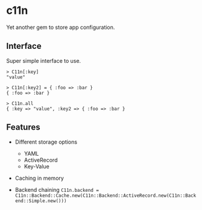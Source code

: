 # c11n

Yet another gem to store app configuration.

## Interface

Super simple interface to use.

```
> C11n[:key]
"value"

> C11n[:key2] = { :foo => :bar }
{ :foo => :bar }

> C11n.all
{ :key => "value", :key2 => { :foo => :bar }
```

## Features

* Different storage options

  * YAML
  * ActiveRecord
  * Key-Value

* Caching in memory

* Backend chaining
`C11n.backend = C11n::Backend::Cache.new(C11n::Backend::ActiveRecord.new(C11n::Backend::Simple.new()))`


